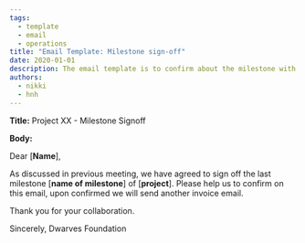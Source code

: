 ```yaml
---
tags: 
  - template
  - email
  - operations
title: "Email Template: Milestone sign-off"
date: 2020-01-01
description: The email template is to confirm about the milestone with client.
authors:
  - nikki
  - hnh
---
```


**Title:** Project XX - Milestone Signoff

**Body:**

Dear [**Name**],

As discussed in previous meeting, we have agreed to sign off the last milestone [**name of milestone**] of [**project**]. Please help us to confirm on this email, upon confirmed we will send another invoice email.

Thank you for your collaboration.

Sincerely,
Dwarves Foundation